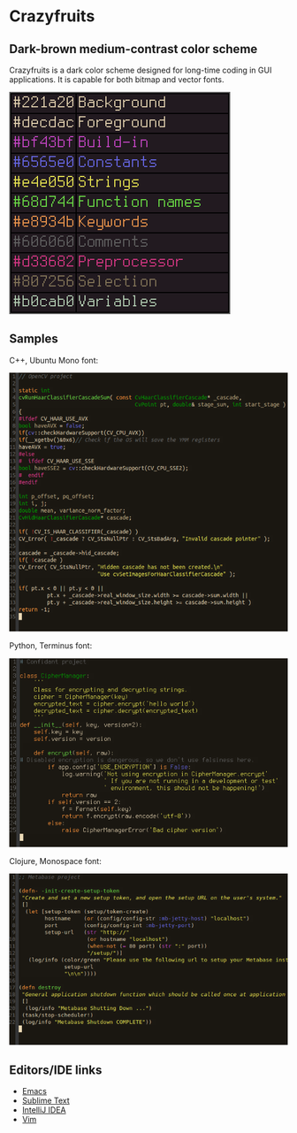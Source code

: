 # Crazyfruits
## Dark-brown medium-contrast color scheme

Crazyfruits is a dark color scheme designed for long-time coding in GUI applications. It is capable for both bitmap and vector fonts.

![crazyfruits colors](https://github.com/vurmux/crazyfruits-color-theme/raw/master/img/color-scheme-2x.png)

## Samples

C++, Ubuntu Mono font:

![crazyfruits colors](https://github.com/vurmux/crazyfruits-color-theme/raw/master/img/cpp-ubuntu_mono.png)

Python, Terminus font:

![crazyfruits colors](https://github.com/vurmux/crazyfruits-color-theme/raw/master/img/python-terminus.png)

Clojure, Monospace font:

![crazyfruits colors](https://github.com/vurmux/crazyfruits-color-theme/raw/master/img/clojure-monospace.png)

## Editors/IDE links

* [Emacs](https://github.com/vurmux/crazyfruits-color-theme/blob/master/emacs/crazyfruits-theme.el)
* [Sublime Text](https://github.com/vurmux/crazyfruits-color-theme/blob/master/sublime-text/crazyfruits.tmTheme)
* [IntelliJ IDEA](https://github.com/vurmux/crazyfruits-color-theme/blob/master/intellij-idea/crazyfruits.icls)
* [Vim](https://github.com/vurmux/crazyfruits-color-theme/blob/master/vim/crazyfruits.vim)